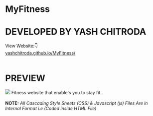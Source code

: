 # MyFitness
# DEVELOPED BY YASH CHITRODA
View Website:👇 
<br>
<a href="https://yashchitroda.github.io/MyFitness/">yashchitroda.github.io/MyFitness/</a><br><br>
# PREVIEW
<img src="https://github.com/yashchitroda/MyFitness/blob/main/images/myfitness preview.jpg">
Fitness website that enable's you to stay fit..
<br><br>
<strong>NOTE:</strong> <em>All Cascading Style Sheets (CSS) & Javascript (js) Files Are in Internal Format i.e (Coded inside HTML File)</em>

